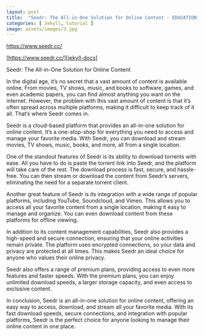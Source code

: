 ```yaml
---
layout: post
title:  "Seedr: The All-in-One Solution for Online Content - EDUCATION"
categories: [ Jekyll, tutorial ]
image: assets/images/3.jpg
---
```

https://www.seedr.cc/

[https://www.seedr.cc/][jekyll-docs] 

[jekyll-docs]: https://www.seedr.cc/

Seedr: The All-in-One Solution for Online Content

In the digital age, it’s no secret that a vast amount of content is available online. From movies, TV shows, music, and books to software, games, and even academic papers, you can find almost anything you want on the internet. However, the problem with this vast amount of content is that it’s often spread across multiple platforms, making it difficult to keep track of it all. That’s where Seedr comes in.

Seedr is a cloud-based platform that provides an all-in-one solution for online content. It’s a one-stop-shop for everything you need to access and manage your favorite media. With Seedr, you can download and stream movies, TV shows, music, books, and more, all from a single location.

One of the standout features of Seedr is its ability to download torrents with ease. All you have to do is paste the torrent link into Seedr, and the platform will take care of the rest. The download process is fast, secure, and hassle-free. You can then stream or download the content from Seedr’s servers, eliminating the need for a separate torrent client.

Another great feature of Seedr is its integration with a wide range of popular platforms, including YouTube, Soundcloud, and Vimeo. This allows you to access all your favorite content from a single location, making it easy to manage and organize. You can even download content from these platforms for offline viewing.

In addition to its content management capabilities, Seedr also provides a high-speed and secure connection, ensuring that your online activities remain private. The platform uses encrypted connections, so your data and privacy are protected at all times. This makes Seedr an ideal choice for anyone who values their online privacy.

Seedr also offers a range of premium plans, providing access to even more features and faster speeds. With the premium plans, you can enjoy unlimited download speeds, a larger storage capacity, and even access to exclusive content.

In conclusion, Seedr is an all-in-one solution for online content, offering an easy way to access, download, and stream all your favorite media. With its fast download speeds, secure connections, and integration with popular platforms, Seedr is the perfect choice for anyone looking to manage their online content in one place.